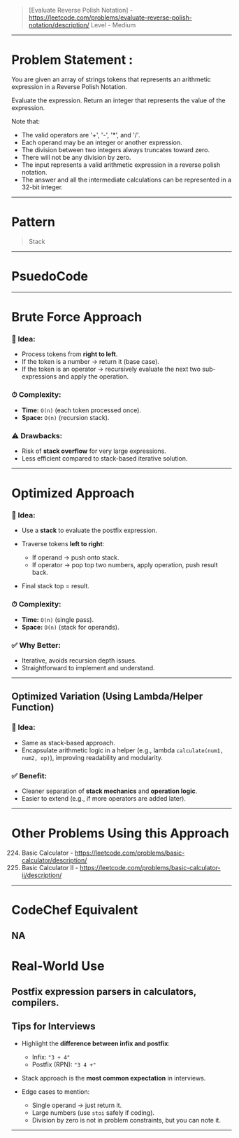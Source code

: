 > [Evaluate Reverse Polish Notation] - https://leetcode.com/problems/evaluate-reverse-polish-notation/description/
> Level - Medium
--------------------------------------------------------------------------------------------------------------------------------------
# Problem Statement : 

You are given an array of strings tokens that represents an arithmetic expression in a Reverse Polish Notation.

Evaluate the expression. Return an integer that represents the value of the expression.

Note that:

* The valid operators are '+', '-', '*', and '/'.
* Each operand may be an integer or another expression.
* The division between two integers always truncates toward zero.
* There will not be any division by zero.
* The input represents a valid arithmetic expression in a reverse polish notation.
* The answer and all the intermediate calculations can be represented in a 32-bit integer.
--------------------------------------------------------------------------------------------------------------------------------------
# Pattern
> Stack
--------------------------------------------------------------------------------------------------------------------------------------
# PsuedoCode

--------------------------------------------------------------------------------------------------------------------------------------
# Brute Force Approach

### 🔹 Idea:

* Process tokens from **right to left**.
* If the token is a number → return it (base case).
* If the token is an operator → recursively evaluate the next two sub-expressions and apply the operation.

### ⏱ Complexity:

* **Time:** `O(n)` (each token processed once).
* **Space:** `O(n)` (recursion stack).

### ⚠️ Drawbacks:

* Risk of **stack overflow** for very large expressions.
* Less efficient compared to stack-based iterative solution.
--------------------------------------------------------------------------------------------------------------------------------------
# Optimized Approach

### 🔹 Idea:

* Use a **stack** to evaluate the postfix expression.
* Traverse tokens **left to right**:

  * If operand → push onto stack.
  * If operator → pop top two numbers, apply operation, push result back.
* Final stack top = result.

### ⏱ Complexity:

* **Time:** `O(n)` (single pass).
* **Space:** `O(n)` (stack for operands).

### ✅ Why Better:

* Iterative, avoids recursion depth issues.
* Straightforward to implement and understand.

---

## **Optimized Variation (Using Lambda/Helper Function)**

### 🔹 Idea:

* Same as stack-based approach.
* Encapsulate arithmetic logic in a helper (e.g., lambda `calculate(num1, num2, op)`), improving readability and modularity.

### ✅ Benefit:

* Cleaner separation of **stack mechanics** and **operation logic**.
* Easier to extend (e.g., if more operators are added later).
--------------------------------------------------------------------------------------------------------------------------------------
# Other Problems Using this Approach
224. Basic Calculator - https://leetcode.com/problems/basic-calculator/description/
227. Basic Calculator II - https://leetcode.com/problems/basic-calculator-ii/description/
--------------------------------------------------------------------------------------------------------------------------------------
# CodeChef Equivalent
NA
--------------------------------------------------------------------------------------------------------------------------------------
# Real-World Use
Postfix expression parsers in calculators, compilers.
---

## **Tips for Interviews**

* Highlight the **difference between infix and postfix**:

  * Infix: `"3 + 4"`
  * Postfix (RPN): `"3 4 +"`
* Stack approach is the **most common expectation** in interviews.
* Edge cases to mention:

  * Single operand → just return it.
  * Large numbers (use `stoi` safely if coding).
  * Division by zero is not in problem constraints, but you can note it.

---